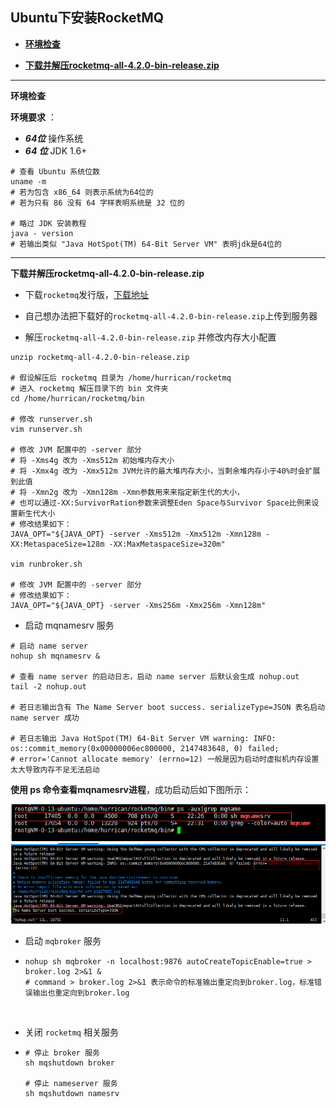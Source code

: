 ## Ubuntu下安装RocketMQ



+ <a href="#envCheck">**环境检查**</a>


+ <a href="#unzip">**下载并解压rocketmq-all-4.2.0-bin-release.zip**</a>






-----

<a name="envCheck">**环境检查**</a>

**环境要求** ：

+ ***64位*** 操作系统
+ ***64 位*** JDK 1.6+

```shell
# 查看 Ubuntu 系统位数
uname -m
# 若为包含 x86_64 则表示系统为64位的
# 若为只有 86 没有 64 字样表明系统是 32 位的

# 略过 JDK 安装教程
java - version
# 若输出类似 "Java HotSpot(TM) 64-Bit Server VM" 表明jdk是64位的
```



----

<a name="unzip">**下载并解压rocketmq-all-4.2.0-bin-release.zip**</a>

+ 下载`rocketmq`发行版，<a href="https://www.apache.org/dyn/closer.cgi?path=rocketmq/4.2.0/rocketmq-all-4.2.0-bin-release.zip">下载地址</a>


+ 自己想办法把下载好的`rocketmq-all-4.2.0-bin-release.zip`上传到服务器


+ 解压`rocketmq-all-4.2.0-bin-release.zip` 并修改内存大小配置

```shell
unzip rocketmq-all-4.2.0-bin-release.zip 

# 假设解压后 rocketmq 目录为 /home/hurrican/rocketmq
# 进入 rocketmq 解压目录下的 bin 文件夹
cd /home/hurrican/rocketmq/bin

# 修改 runserver.sh
vim runserver.sh

# 修改 JVM 配置中的 -server 部分
# 将 -Xms4g 改为 -Xms512m 初始堆内存大小
# 将 -Xmx4g 改为 -Xmx512m JVM允许的最大堆内存大小，当剩余堆内存小于40%时会扩展到此值
# 将 -Xmn2g 改为 -Xmn128m -Xmn参数用来来指定新生代的大小，
# 也可以通过-XX:SurvivorRation参数来调整Eden Space与Survivor Space比例来设置新生代大小
# 修改结果如下：
JAVA_OPT="${JAVA_OPT} -server -Xms512m -Xmx512m -Xmn128m -XX:MetaspaceSize=128m -XX:MaxMetaspaceSize=320m"

vim runbroker.sh

# 修改 JVM 配置中的 -server 部分
# 修改结果如下：
JAVA_OPT="${JAVA_OPT} -server -Xms256m -Xmx256m -Xmn128m"
```

+ 启动 mqnamesrv 服务

```shell
# 启动 name server
nohup sh mqnamesrv &

# 查看 name server 的启动日志，启动 name server 后默认会生成 nohup.out
tail -2 nohup.out

# 若日志输出含有 The Name Server boot success. serializeType=JSON 表名启动 name server 成功

# 若日志输出 Java HotSpot(TM) 64-Bit Server VM warning: INFO: os::commit_memory(0x00000006ec800000, 2147483648, 0) failed; 
# error='Cannot allocate memory' (errno=12) 一般是因为启动时虚拟机内存设置太大导致内存不足无法启动
```

**使用 ps 命令查看mqnamesrv进程**，成功启动后如下图所示：

![ps_mqnamesrv](https://github.com/HurricanGod/Home/blob/master/web/RocketMq/img/CheckMqNameSrv.png)
![mqnamesrv_success_start](https://github.com/HurricanGod/Home/blob/master/web/RocketMq/img/NameServer.png)



+ 启动 `mqbroker` 服务

+ ```shell
  nohup sh mqbroker -n localhost:9876 autoCreateTopicEnable=true > broker.log 2>&1 &
  # command > broker.log 2>&1 表示命令的标准输出重定向到broker.log，标准错误输出也重定向到broker.log
  ```

  ​


+ 关闭 `rocketmq` 相关服务

+ ```shell
  # 停止 broker 服务
  sh mqshutdown broker
  
  # 停止 nameserver 服务
  sh mqshutdown namesrv
  ```

  ​

